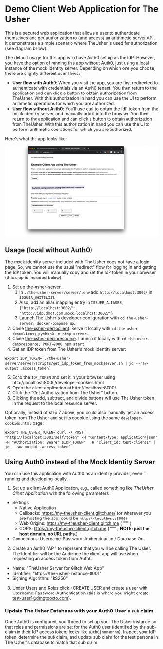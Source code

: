Demo Client Web Application for The Usher
=================

This is a secured web application that allows a user to authenticate themselves and get authorization to (and access) an arithmetic server API.  It demonstrates a simple scenario where TheUsher is used for authorization (see diagram below).

The default usage for this app is to have Auth0 set up as the IdP.  However, you have the option of running this app without Auth0, just using a local instance of the mock identity server.  Depending on which one you choose, there are slightly different user flows:

* **User flow with Auth0**: When you visit the app, you are first redirected to authenticate with credentials via an Auth0 tenant.  You then return to the application and can click a button to obtain authorization from TheUsher.  With this authorization in hand you can use the UI to perform arithmetic operations for which you are authorized.
* **User flow without Auth0**: You'll use curl to obtain the IdP token from the mock identity server, and manually add it into the browser. You then return to the application and can click a button to obtain authorization from TheUsher.  With this authorization in hand you can use the UI to perform arithmetic operations for which you are authorized.

Here's what the app looks like:

![Screenshot](./images/screenshot.png)


## Usage (local without Auth0)

The mock identity server included with The Usher does not have a login page. So, we cannot use the usual "redirect" flow for logging in and getting the IdP token. You will manually copy and set the IdP token in your browser (this step is included below).

1. Set up [the-usher-server](https://github.com/DMGT-TECH/the-usher-server).
   1. In `./the-usher-server/server/.env` add `http://localhost:3002/` in `ISSUER_WHITELIST`.
   1. Also, add an alias mapping entry in `ISSUER_ALIASES`, `{"http://localhost:3002/": "http://idp.dmgt.com.mock.localhost:3002/"}`
   1. Launch The Usher's developer configuration with `cd the-usher-server; docker-compose up`.
2. Clone [the-usher-democlient](https://github.com/DMGT-TECH/the-usher-democlient). Serve it locally with `cd the-usher-democlient; python3 -m http.server`.
3. Clone [the-usher-demoresource](https://github.com/DMGT-TECH/the-usher-demoresource). Launch it locally with `cd the-usher-demoresource; PORT=9000 npm start`.
4. Get an IDP token from The Usher's mock identity server:

```
export IDP_TOKEN=`./the-usher-server/server/scripts/get_idp_token_from_mockserver.sh | jq --raw-output .access_token`
```

5. Echo the `IDP_TOKEN` and set it in your browser using http://localhost:8000/developer-cookies.html
6. Open the client application at http://localhost:8000/
7. Click the "Get Authorization from The Usher" button.
8. Clicking the add, subtract, and divide buttons will use The Usher token in the request to the local resource server.


Optionally, instead of step 7 above, you could also manually get an access token from The Usher and set its coookie using the same `developer-cookies.html` page:

```
export THE_USHER_TOKEN=`curl -X POST "http://localhost:3001/self/token" -H "Content-type: application/json" -H "Authorization: Bearer $IDP_TOKEN"  -H "client_id: test-client1" | jq --raw-output .access_token`
```


## Using Auth0 instead of the Mock Identity Server


You can use this application with Auth0 as an identity provider, even if running and developing locally.


1. Set up a client Auth0 Application, e.g., called something like *TheUsher Client Application* with the following parameters:

* Settings
  * Native Application
  * Callbacks: https://my-theusher-client.glitch.me/ (or wherever you are hosting the app; could be `http://localhost:8000`)
  * Web Origins: https://my-theusher-client.glitch.me ( """ )
  * CORS: https://my-theusher-client.glitch.me ( """ ; **NOTE: just the host domain, no URL paths**.)
* Connections: Username-Password-Authentication / Database On.

2.  Create an Auth0 "API" to represent that you will be calling The Usher. The Identifier will be the Audience the client app will use when requesting an access token from Auth0.

* Name: "TheUsher Server for Glitch Web App"
* Identifier: "https://the-usher-instance-0001"
* Signing Algorithm: "RS256"

3. Under Users and Roles click +CREATE USER and create a user with Username-Password-Authentication (this is where you might create test-user1@dmgtoocto.com).

### Update The Usher Database with your Auth0 User's `sub` claim

Once Auth0 is configured, you'll need to set up your The Usher instance so that roles and permissions are set for the Auth0 user (identified by the sub-claim in their IdP access token; looks like `auth0|nnnnnnnn`).  Inspect your IdP token, determine the sub claim, and update sub claim for the test persona in The Usher's database to match that sub claim.

